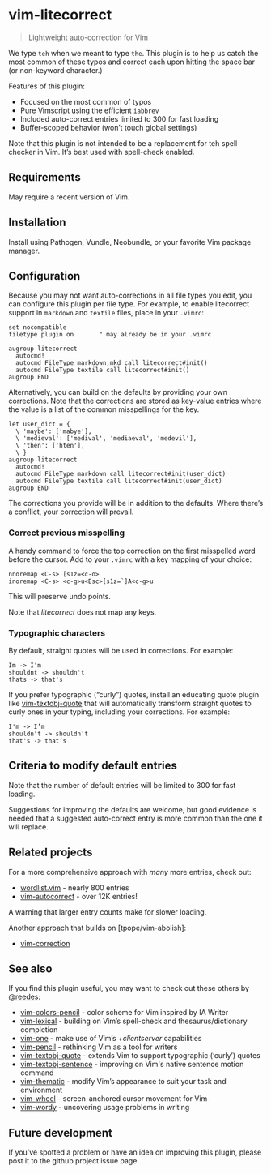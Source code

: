 # vim-litecorrect

> Lightweight auto-correction for Vim

We type `teh` when we meant to type `the`. This plugin is to help us catch
the most common of these typos and correct each upon hitting the space bar
(or non-keyword character.)

Features of this plugin:

* Focused on the most common of typos
* Pure Vimscript using the efficient `iabbrev`
* Included auto-correct entries limited to 300 for fast loading
* Buffer-scoped behavior (won’t touch global settings)

Note that this plugin is not intended to be a replacement for teh spell
checker in Vim. It’s best used with spell-check enabled.

## Requirements

May require a recent version of Vim.

## Installation

Install using Pathogen, Vundle, Neobundle, or your favorite Vim package
manager.

## Configuration

Because you may not want auto-corrections in all file types you edit, you can
configure this plugin per file type. For example, to enable litecorrect support
in `markdown` and `textile` files, place in your `.vimrc`:

  ```vim
  set nocompatible
  filetype plugin on       " may already be in your .vimrc

  augroup litecorrect
    autocmd!
    autocmd FileType markdown,mkd call litecorrect#init()
    autocmd FileType textile call litecorrect#init()
  augroup END
  ```

Alternatively, you can build on the defaults by providing your own
corrections. Note that the corrections are stored as key-value entries
where the value is a list of the common misspellings for the key.

  ```
  let user_dict = {
    \ 'maybe': ['mabye'],
    \ 'medieval': ['medival', 'mediaeval', 'medevil'],
    \ 'then': ['hten'],
    \ }
  augroup litecorrect
    autocmd!
    autocmd FileType markdown call litecorrect#init(user_dict)
    autocmd FileType textile call litecorrect#init(user_dict)
  augroup END
  ```

The corrections you provide will be in addition to the defaults. Where
there’s a conflict, your correction will prevail.

### Correct previous misspelling

A handy command to force the top correction on the first misspelled word before
the cursor. Add to your `.vimrc` with a key mapping of your choice:

```vim
nnoremap <C-s> [s1z=<c-o>
inoremap <C-s> <c-g>u<Esc>[s1z=`]A<c-g>u
```

This will preserve undo points.

Note that _litecorrect_ does not map any keys.

### Typographic characters

By default, straight quotes will be used in corrections. For example:

```
Im -> I'm
shouldnt -> shouldn't
thats -> that's
```

If you prefer typographic (“curly”) quotes, install an educating quote plugin
like [vim-textobj-quote][qu] that will automatically transform straight quotes
to curly ones in your typing, including your corrections. For example:

```
I'm -> I’m
shouldn't -> shouldn’t
that's -> that’s
```

## Criteria to modify default entries

Note that the number of default entries will be limited to 300 for fast
loading.

Suggestions for improving the defaults are welcome, but good evidence is
needed that a suggested auto-correct entry is more common than the one it
will replace.

## Related projects

For a more comprehensive approach with _many_ more entries, check out:

* [wordlist.vim](https://github.com/vim-scripts/wordlist.vim) - nearly 800 entries
* [vim-autocorrect](https://github.com/panozzaj/vim-autocorrect) - over 12K entries!

A warning that larger entry counts make for slower loading.

Another approach that builds on [tpope/vim-abolish]:

* [vim-correction](https://github.com/jdelkins/vim-correction)

## See also

If you find this plugin useful, you may want to check out these others by
[@reedes][re]:

* [vim-colors-pencil][cp] - color scheme for Vim inspired by IA Writer
* [vim-lexical][lx] - building on Vim’s spell-check and thesaurus/dictionary completion
* [vim-one][vo] - make use of Vim’s _+clientserver_ capabilities
* [vim-pencil][pn] - rethinking Vim as a tool for writers
* [vim-textobj-quote][qu] - extends Vim to support typographic (‘curly’) quotes
* [vim-textobj-sentence][ts] - improving on Vim's native sentence motion command
* [vim-thematic][th] - modify Vim’s appearance to suit your task and environment
* [vim-wheel][wh] - screen-anchored cursor movement for Vim
* [vim-wordy][wo] - uncovering usage problems in writing

[re]: http://github.com/reedes
[cp]: http://github.com/reedes/vim-colors-pencil
[lx]: http://github.com/reedes/vim-lexical
[vo]: http://github.com/reedes/vim-one
[pn]: http://github.com/reedes/vim-pencil
[ts]: http://github.com/reedes/vim-textobj-sentence
[qu]: http://github.com/reedes/vim-textobj-quote
[th]: http://github.com/reedes/vim-thematic
[wh]: http://github.com/reedes/vim-wheel
[wo]: http://github.com/reedes/vim-wordy

## Future development

If you’ve spotted a problem or have an idea on improving this plugin,
please post it to the github project issue page.

